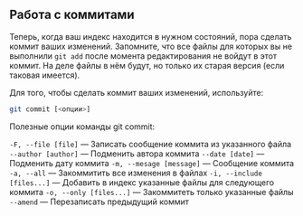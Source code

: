 ## Работа с коммитами

Теперь, когда ваш индекс находится в нужном состояний, пора сделать коммит ваших изменений. Запомните, что все файлы для которых вы не выполнили `git add` после момента редактирования не войдут в этот коммит. На деле файлы в нём будут, но только их старая версия (если таковая имеется).

Для того, чтобы сделать коммит ваших изменений, используйте:
```Bash
git commit [<опции>]
```
Полезные опции команды git commit:

`-F, --file [file]` — Записать сообщение коммита из указанного файла
`--author [author]` — Подменить автора коммита
`--date [date]` — Подменить дату коммита
`-m, --mesage [message]` — Сообщение коммита
`-a, --all` — Закоммитить все изменения в файлах
`-i, --include [files...]` — Добавить в индекс указанные файлы для следующего коммита
`-o, --only [files...]` — Закоммитеть только указанные файлы
`--amend` — Перезаписать предыдущий коммит